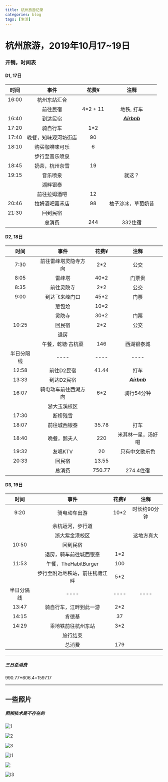```yaml
---
title: 杭州旅游记录
categories: blog
tags: [生活]
---
```

# 杭州旅游，2019年10月17~19日

### 开销，时间表
#### D1, 17日

| 时间 | 事件 | 花费¥ |注释
| :-----:| :----: | :----: |:----: |
16:00 |杭州东站汇合
||前往民宿|4*2 + 11|地铁, 打车
16:40 | 到达民宿 ||[***Airbnb***](https://www.airbnb.cn/rooms/30161977)
17:20|骑自行车|1*2
17:40|晚餐，知味观河坊街店|90
18:10|购买咖啡味可乐|6
||步行至音乐喷泉|
18:45|奶茶，杭州奈雪|19
19:15|音乐喷泉||就这？
||湖畔银泰
||前往拉姆酒吧|12|
20:46|拉姆酒吧嘉禾店|98|柚子沙冰，草莓奶昔
21:30|回到民宿|
||总消费|244|332住宿

#### D2, 18日

| 时间 | 事件 | 花费¥ |注释
| :-----:| :----: | :----: |:----: |
7:30 |前往雷峰塔灵隐寺方向|2*2|公交
8:05|雷峰塔|40*2|门票贵
8:35|前往灵隐寺|2*2|公交
9:00|到达飞来峰门口|45*2|门票
||葱包烩|10*2
||灵隐寺|30*2|门票
10:25|回民宿|2*2|公交
||退房
||午餐，乾塘·古杭菜|146|西湖银泰城
半日分隔线|----|----|----|----
12:58|前往D2民宿|41.44|打车
13:33|到达D2民宿||[***Airbnb***](https://www.airbnb.cn/rooms/33758011)
16:07|骑电动车前往西湖方向|6*2|骑行54分钟
||浙大玉溪校区
17:30|断桥残雪
18:07|前往城西银泰|35.78|打车
18:40|晚餐，鹅夫人|220|米其林一星，汤好喝
19:32|友唱KTV|20|只有中文歌乐色
20:33|回民宿|13.55
||总消费|750.77|274.4住宿


#### D3, 19日

| 时间 | 事件 | 花费¥ |注释
| :-----:| :----: | :----: |:----: |
9:20 |骑电动车出游|10*2|时长约90分钟
||余杭运河，步行道
||浙大紫金港校区||这地方真大
10:50|回到民宿
||退房，骑车前往城西银泰|1*2|
11:53|午餐，TheHabitBurger|100|
||步行至附近地铁站，前往钱塘江畔|5*2
半日分隔线|----|----|----
13:47|骑自行车，江畔到此一游|2*2
14:15|肯德基|37
14:29|乘地铁前往杭州东站|3*2
||旅行结束
||总消费|179|

------
##### 三日总消费
990.77+606.4=1597.17



------
## 一些照片
##### 照相技术是不存在的

![1](/img/hang/h1.jpg)

![2](/img/hang/h2.JPG)

![3](/img/hang/h3.jpg)


![l1](/img/hang/l1.jpg)

<img src="/img/hang/l2.jpg">

![l3](/img/hang/l3.jpg)



